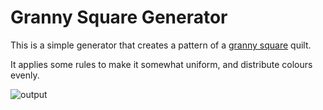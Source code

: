 # Granny Square Generator

This is a simple generator that creates a pattern of a [granny square](https://en.wikipedia.org/wiki/Granny_square) quilt. 

It applies some rules to make it somewhat uniform, and distribute colours evenly.

![output](/res/granny.gif)
